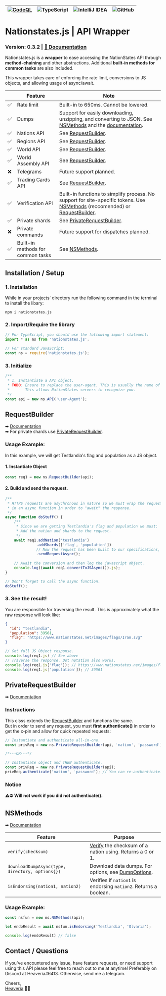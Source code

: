 [![CodeQL](https://github.com/heaveria-ns/nationstates.js/actions/workflows/codeql-analysis.yml/badge.svg)](https://github.com/heaveria-ns/nationstates.js/actions/workflows/codeql-analysis.yml)  | ![TypeScript](https://img.shields.io/badge/typescript-%23007ACC.svg?style=for-the-badge&logo=typescript&logoColor=white) | ![IntelliJ IDEA](https://img.shields.io/badge/IntelliJIDEA-000000.svg?style=for-the-badge&logo=intellij-idea&logoColor=white) | ![GitHub](https://img.shields.io/badge/github-%23121011.svg?style=for-the-badge&logo=github&logoColor=white)
--- | --- | --- | ---

# Nationstates.js | API Wrapper
### Version: 0.3.2 | [📖 Documentation](heaveria-ns.github.io/nationstates.js/)

Nationstates.js is a **wrapper** to ease accessing the NationStates API through **method-chaining** and other abstractions. 
Additional **built-in methods for common tasks** are also included.

This wrapper takes care of enforcing the rate limit, conversions to JS objects, and allowing usage of async/await.

ㅤ   | Feature | Note
----|---------|--------
 ✅ | Rate limit | Built-in to 650ms. Cannot be lowered.
 ✅ | Dumps | Support for easily downloading, unzipping, and converting to JSON. See [NSMethods](#nsmethods) and the [documentation](https://heaveria-ns.github.io/nationstates.js/classes/NSMethods.html#downloadDumpAsync).
 ✅ | Nations API | See [RequestBuilder](#requestbuilder).
 ✅ | Regions API | See [RequestBuilder](#requestbuilder).
 ✅ | World API | See [RequestBuilder](#requestbuilder).
 ✅ | World Assembly API | See [RequestBuilder](#requestbuilder).
 ❌ | Telegrams | Future support planned.
 ✅ | Trading Cards API | See [RequestBuilder](#requestbuilder).
 ✅ | Verification API | Built-in functions to simplify process. No support for site-specific tokens. Use [NSMethods](#nsmethods) (reccomended) or  [RequestBuilder](#requestbuilder).
 ✅ | Private shards | See [PrivateRequestBuilder](#privaterequestbuilder).
 ❌ | Private commands | Future support for dispatches planned. 
 ✅ | Built-in methods for common tasks | See [NSMethods](#nsmethods).


## Installation / Setup
### 1. Installation
While in your projects' directory run the following command in the terminal to install the libary:
```
npm i nationstates.js
```

### 2. Import/Require the library
```TypeScript
// For TypeScript, you should use the following import statement:
import * as ns from 'nationstates.js';

// For standard JavaScript:
const ns = require('nationstates.js');
```

### 3. Initialize
```TypeScript
/**
 * 1. Instantiate a API object.
 * TODO: Ensure to replace the user-agent. This is usually the name of your own nation.
 *       This allows NationStates servers to recognize you.
 */
const api = new ns.API('user-Agent');
```

## RequestBuilder
➡ [Documentation](https://heaveria-ns.github.io/nationstates.js/classes/RequestBuilder.html)  
➡ For private shards use [PrivateRequestBuilder](#privaterequestbuilder).
### Usage Example:
In this example, we will get Testlandia's flag and population as a JS object.
#### 1. Instantiate Object
```TypeScript
const req1 = new ns.RequestBuilder(api);
```

#### 2. Build and send the request.
```TypeScript
/**
 * HTTPS requests are asychronous in nature so we must wrap the request
 * in an async function in order to "await" the response.
 */
async function doStuff() {
    /**
     * Since we are getting Testlandia's flag and population we must:
     * Add the nation and shards to the request.
     */
    await req1.addNation('testlandia')
              .addShards(['flag', 'population'])
              // Now the request has been built to our specifications, we can send it.
              .sendRequestAsync();
    
    // Await the conversion and then log the javascript object.
    console.log((await req1.convertToJSAsync()).js);
}

// Don't forget to call the async function.
doStuff();
```
### 3. See the result!
You are responsible for traversing the result. This is approximately what the raw response will look like:
```JSON
{
  "id": "testlandia",
  "population": 39561,
  "flag": "https://www.nationstates.net/images/flags/Iran.svg"
}
```
```TypeScript
// Get full JS Object response.
console.log(req1.js) // See above
// Traverse the response. Dot notation also works.
console.log(req1.js['flag']); // https://www.nationstates.net/images/flags/Iran.svg
console.log(req1.js['population']); // 39561
```

## PrivateRequestBuilder
➡ [Documentation](https://heaveria-ns.github.io/nationstates.js/classes/PrivateRequestBuilder.html)

### Instructions
This clsss extends the [RequestBuilder](#requestbuilder) and functions the same.  
But in order to send any request, you must **first authenticate()** 
in order to get the x-pin and allow for quick repeated requests:

```TypeScript
// Instantiate and authenticate all-in-one.
const privReq = new ns.PrivateRequestBuilder(api, 'nation', 'password');

/*---OR---*/

// Instantiate object and THEN authenticate.
const privReq = new ns.PrivateRequestBuilder(api);
privReq.authenticate('nation', 'password'); // You can re-authenticate. Reccomended to create a new object though.
```

### Notice
⚠️⛔️ **Will not work if you did not authenticate().**


## NSMethods
➡ [Documentation](https://heaveria-ns.github.io/nationstates.js/classes/NSMethods.html)

Feature | Purpose
-------|--------
`verify(checksum)` | [Verify](https://www.nationstates.net/pages/api.html#verification) the checksum of a nation using. Returns a 0 or 1.
`downloadDumpAsync(type, directory, options{})` | Download data dumps. For options, see [DumpOptions](https://heaveria-ns.github.io/nationstates.js/interfaces/DumpOptions.html).
`isEndorsing(nation1, nation2)` | Verifies if `nation1` is endorsing `nation2`. Returns a boolean.

### Usage Example:
```TypeScript
const nsfun = new ns.NSMethods(api);

let endoResult = await nsfun.isEndorsing('Testlandia', 'Olvaria');

console.log(endoResult) // false
```


## Contact / Questions
If you've encountered any issue, have feature requests, or need support using this API please feel free to reach
out to me at anytime! Preferably on Discord at Heaveria#6413. Otherwise, send me a telegram.

Cheers,  
[Heaveria](https://www.nationstates.net/nation=heaveria)  👋🏻
